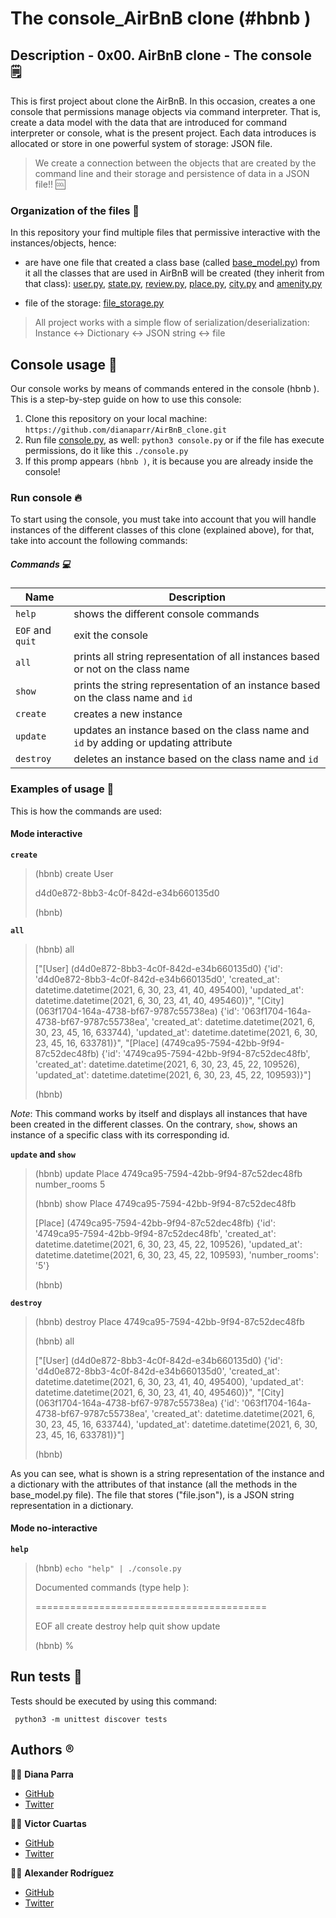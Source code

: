 # The console_AirBnB clone (#hbnb ) 
## Description - 0x00. AirBnB clone - The console :spiral_notepad:
This is first project about clone the AirBnB. In this occasion, creates a one console that permissions manage objects via command interpreter. That is, create a data model with the data that are introduced for command interpreter or console, what is the present project.
Each data introduces is allocated or store in one powerful system of storage: JSON file.

> We create a connection between the objects that are created by the command line and their storage and persistence of data in a JSON file!! :cool:

### Organization of the files :open_file_folder:
In this repository your find multiple files that permissive interactive with the instances/objects, hence:

* are have one file that created a class base (called [base_model.py](https://github.com/dianaparr/AirBnB_clone/blob/main/models/base_model.py)) from it all the classes that are used in AirBnB will be created (they inherit from that class): [user.py](https://github.com/dianaparr/AirBnB_clone/blob/main/models/user.py), [state.py](https://github.com/dianaparr/AirBnB_clone/blob/main/models/state.py), [review.py](https://github.com/dianaparr/AirBnB_clone/blob/main/models/review.py), [place.py](https://github.com/dianaparr/AirBnB_clone/blob/main/models/place.py), [city.py](https://github.com/dianaparr/AirBnB_clone/blob/main/models/city.py) and [amenity.py](https://github.com/dianaparr/AirBnB_clone/blob/main/models/amenity.py)

* file of the storage: [file_storage.py](https://github.com/dianaparr/AirBnB_clone/blob/main/models/engine/file_storage.py)

> All project works with a simple flow of serialization/deserialization: Instance <-> Dictionary <-> JSON string <-> file
## Console usage :memo:
Our console works by means of commands entered in the console (hbnb ). This is a step-by-step guide on how to use this console:
1. Clone this repository on your local machine: `https://github.com/dianaparr/AirBnB_clone.git`
2. Run file [console.py](https://github.com/dianaparr/AirBnB_clone/blob/main/console.py), as well: `python3 console.py` or if the file has execute permissions, do it like this `./console.py`
3. If this promp appears `(hbnb )`, it is because you are already inside the console!

### Run console :fire:
To start using the console, you must take into account that you will handle instances of the different classes of this clone (explained above), for that, take into account the following commands:
##### Commands :computer:

|**Name**|**Description**|
|--------|--------|
| `help` |shows the different console commands|
| `EOF` and `quit` |exit the console|
| `all` |prints all string representation of all instances based or not on the class name|
| `show` |prints the string representation of an instance based on the class name and `id`|
| `create` |creates a new instance|
| `update` |updates an instance based on the class name and `id` by adding or updating attribute|
| `destroy` |deletes an instance based on the class name and `id`|

### Examples of usage :100:
This is how the commands are used:
#### Mode interactive
**`create`**

> (hbnb) create User
>
> d4d0e872-8bb3-4c0f-842d-e34b660135d0
>
> (hbnb) 

**`all`**

> (hbnb) all
>
> ["[User] (d4d0e872-8bb3-4c0f-842d-e34b660135d0) {'id': 'd4d0e872-8bb3-4c0f-842d-e34b660135d0', 'created_at': datetime.datetime(2021, 6, 30, 23, 41, 40, 495400), 'updated_at': datetime.datetime(2021, 6, 30, 23, 41, 40, 495460)}", "[City] (063f1704-164a-4738-bf67-9787c55738ea) {'id': '063f1704-164a-4738-bf67-9787c55738ea', 'created_at': datetime.datetime(2021, 6, 30, 23, 45, 16, 633744), 'updated_at': datetime.datetime(2021, 6, 30, 23, 45, 16, 633781)}", "[Place] (4749ca95-7594-42bb-9f94-87c52dec48fb) {'id': '4749ca95-7594-42bb-9f94-87c52dec48fb', 'created_at': datetime.datetime(2021, 6, 30, 23, 45, 22, 109526), 'updated_at': datetime.datetime(2021, 6, 30, 23, 45, 22, 109593)}"]
>
> (hbnb) 

*Note*: This command works by itself and displays all instances that have been created in the different classes. On the contrary, `show`, shows an instance of a specific class with its corresponding id.

**`update` and `show`**

> (hbnb) update Place 4749ca95-7594-42bb-9f94-87c52dec48fb number_rooms 5
>
> (hbnb) show Place 4749ca95-7594-42bb-9f94-87c52dec48fb
>
> [Place] (4749ca95-7594-42bb-9f94-87c52dec48fb) {'id': '4749ca95-7594-42bb-9f94-87c52dec48fb', 'created_at': datetime.datetime(2021, 6, 30, 23, 45, 22, 109526), 'updated_at': datetime.datetime(2021, 6, 30, 23, 45, 22, 109593), 'number_rooms': '5'}
>
> (hbnb) 

**`destroy`**

> (hbnb) destroy Place 4749ca95-7594-42bb-9f94-87c52dec48fb
>
> (hbnb) all
>
> ["[User] (d4d0e872-8bb3-4c0f-842d-e34b660135d0) {'id': 'd4d0e872-8bb3-4c0f-842d-e34b660135d0', 'created_at': datetime.datetime(2021, 6, 30, 23, 41, 40, 495400), 'updated_at': datetime.datetime(2021, 6, 30, 23, 41, 40, 495460)}", "[City] (063f1704-164a-4738-bf67-9787c55738ea) {'id': '063f1704-164a-4738-bf67-9787c55738ea', 'created_at': datetime.datetime(2021, 6, 30, 23, 45, 16, 633744), 'updated_at': datetime.datetime(2021, 6, 30, 23, 45, 16, 633781)}"]
>
> (hbnb) 

As you can see, what is shown is a string representation of the instance and a dictionary with the attributes of that instance (all the methods in the base_model.py file). The file that stores ("file.json"), is a JSON string representation in a dictionary.

#### Mode no-interactive
**`help`**

> (hbnb) `echo "help" | ./console.py`
>
> Documented commands (type help <topic>):
>
> ========================================
>
> EOF  all  create  destroy  help  quit  show  update
>
> (hbnb) %


## Run tests :checkered_flag: 

Tests should be executed by using this command:

     python3 -m unittest discover tests


## Authors :registered:
:woman_technologist: **Diana Parra**
* [GitHub](https://github.com/dianaparr)
* [Twitter](https://twitter.com/dianaparra017)

:man_technologist: **Victor Cuartas**
* [GitHub](https://github.com/vicuartas230)
* [Twitter](https://twitter.com/vicuartas230)

:man_technologist: **Alexander Rodríguez**
* [GitHub]()
* [Twitter]()

